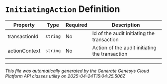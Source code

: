 # `InitiatingAction` Definition

| Property | Type | Required | Description |
|----------|------|----------|-------------|
| transactionId | `string` | No | Id of the audit initiating the transaction |
| actionContext | `string` | No | Action of the audit initiating the transaction |

---

*This file was automatically generated by the Generate Genesys Cloud Platform API classes utility on 2025-04-24T15:04:25.506Z*